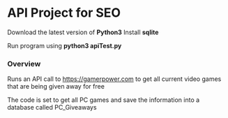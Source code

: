 # API Project for SEO

Download the latest version of **Python3**
Install **sqlite**

Run program using **python3 apiTest.py**

### Overview

Runs an API call to https://gamerpower.com to get all 
current video games that are being given away for free

The code is set to get all PC games and save the information into a database called PC_Giveaways